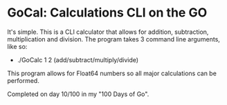 # GoCal: Calculations CLI on the GO

It's simple. This is a CLI calculator that allows for addition, subtraction,
multiplication and division. The program takes 3 command line arguments, like so:
- ./GoCalc 1 2 (add/subtract/multiply/divide)

This program allows for Float64 numbers so all major calculations can be performed.

Completed on day 10/100 in my "100 Days of Go".
